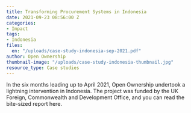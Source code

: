 ```yaml
---
title: Transforming Procurement Systems in Indonesia
date: 2021-09-23 08:56:00 Z
categories:
- Impact
tags:
- Indonesia
files:
  en: "/uploads/case-study-indonesia-sep-2021.pdf"
author: Open Ownership
thumbnail-image: "/uploads/case-study-indonesia-thumbnail.jpg"
resource_type: Case studies
---
```


In the six months leading up to April 2021, Open Ownership undertook a lightning intervention in Indonesia. The project was funded by the UK Foreign, Commonwealth and Development Office, and you can read the bite-sized report here.